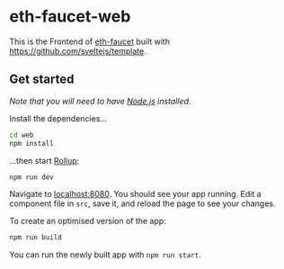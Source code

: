 # eth-faucet-web

This is the Frontend of [eth-faucet](https://github.com/treschain/eth-faucet) built with https://github.com/sveltejs/template.

## Get started

*Note that you will need to have [Node.js](https://nodejs.org) installed.*

Install the dependencies...

```bash
cd web
npm install
```

...then start [Rollup](https://rollupjs.org):

```bash
npm run dev
```

Navigate to [localhost:8080](http://localhost:8080). You should see your app running. Edit a component file in `src`, save it, and reload the page to see your changes.

To create an optimised version of the app:

```bash
npm run build
```

You can run the newly built app with `npm run start`. 

